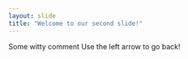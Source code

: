 ```yaml
---
layout: slide
title: "Welcome to our second slide!"
---
```

Some witty comment
Use the left arrow to go back!
